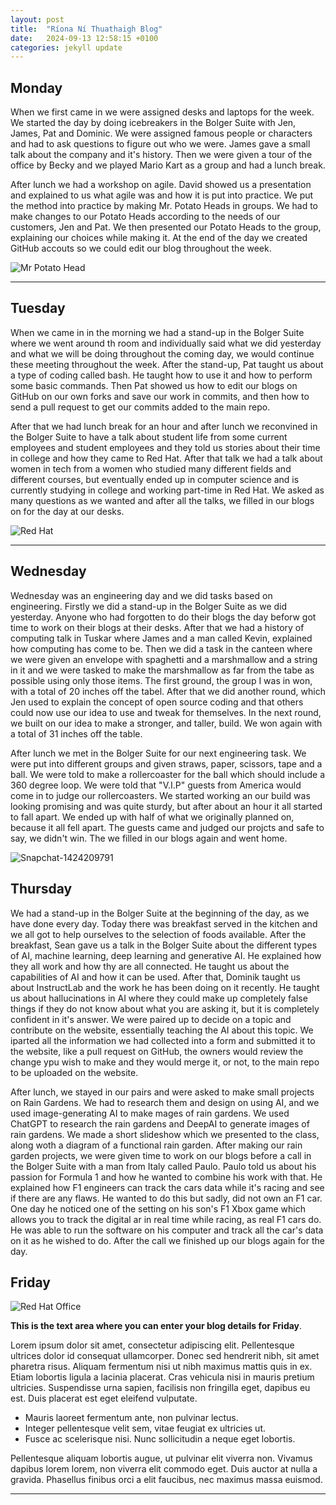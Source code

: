 ```yaml
---
layout: post
title:  "Ríona Ní Thuathaigh Blog"
date:   2024-09-13 12:58:15 +0100
categories: jekyll update
---
```


## Monday

When we first came in we were assigned desks and laptops for the week. We started the day by doing icebreakers in the Bolger Suite with Jen, James, Pat and Dominic. We were assigned famous people or characters and had to ask questions to figure out who we were. James gave a small talk about the company and it's history. Then we were given a tour of the office by Becky and we played Mario Kart as a group and had a lunch break. 

After lunch we had a workshop on agile. David showed us a presentation and explained to us what agile was and how it is put into practice. We put the method into practice by making Mr. Potato Heads in groups. We had to make changes to our Potato Heads according to the needs of our customers, Jen and Pat. We then presented our Potato Heads to the group, explaining our choices while making it. At the end of the day we created GitHub accouts so we could edit our blog throughout the week.

![Mr Potato Head](https://m.media-amazon.com/images/I/8120J11F0pL.jpg)

---
## Tuesday

When we came in in the morning we had a stand-up in the Bolger Suite where we went around th room and individually said what we did yesterday and what we will be doing throughout the coming day, we would continue these meeting throughout the week. After the stand-up, Pat taught us about a type of coding called bash. He taught how to use it and how to perform some basic commands. Then Pat showed us how to edit our blogs on GitHub on our own forks and save our work in commits, and then how to send a pull request to get our commits added to the main repo. 

After that we had lunch break for an hour and after lunch we reconvined in the Bolger Suite to have a talk about student life from some current employees and student employees and they told us stories about their time in college and how they came to Red Hat. After that talk we had a talk about women in tech from a women who studied many different fields and different courses, but eventually ended up in computer science and is currently studying in college and working part-time in Red Hat. We asked as many questions as we wanted and after all the talks, we filled in our blogs on for the day at our desks.

![Red Hat](https://miro.medium.com/v2/resize:fit:1400/0*7VyEZgzwUhQMeBqb "Code")

---
## Wednesday

Wednesday was an engineering day and we did tasks based on engineering. Firstly we did a stand-up in the Bolger Suite as we did yesterday. Anyone who had forgotten to do their blogs the day beforw got time to work on their blogs at their desks. After that we had a history of computing talk in Tuskar where James and a man called Kevin, explained how computing has come to be. Then we did a task in the canteen where we were given an envelope with spaghetti and a marshmallow and a string in it and we were tasked to make the marshmallow as far from the tabe as possible using only those items. The first ground, the group I was in won, with a total of 20 inches off the tabel. After that we did another round, which Jen used to explain the concept of open source coding and that others could now use our idea to use and tweak for themselves. In the next round, we built on our idea to make a stronger, and taller, build. We won again with a total of 31 inches off the table.

After lunch we met in the Bolger Suite for our next engineering task. We were put into different groups and given straws, paper, scissors, tape and a ball. We were told to make a rollercoaster for the ball which should include a 360 degree loop. We were told that "V.I.P" guests from America would come in to judge our rollercoasters. We started working an our build was looking promising and was quite sturdy, but after about an hour it all started to fall apart. We ended up with half of what we originally planned on, because it all fell apart. The guests came and judged our projcts and safe to say, we didn't win. The we filled in our blogs again and went home.

![Snapchat-1424209791](https://github.com/user-attachments/assets/2ff1c470-ec4f-46af-9c02-4ee6603f187c)


## Thursday

We had a stand-up in the Bolger Suite at the beginning of the day, as we have done every day. Today there was breakfast served in the kitchen and we all got to help ourselves to the selection of foods available. After the breakfast, Sean gave us a talk in the Bolger Suite about the different types of AI, machine learning, deep learning and generative AI. He explained how they all work and how thy are all connected. He taught us about the capabilities of AI and how it can be used. After that, Dominik taught us about InstructLab and the work he has been doing on it recently. He taught us about hallucinations in AI where they could make up completely false things if they do not know about what you are asking it, but it is completely confident in it's answer. We were paired up to decide on a topic and contribute on the website, essentially teaching the AI about this topic. We iparted all the information we had collected into a form and submitted it to the website, like a pull request on GitHub, the owners would review the change ypu wish to make and they would merge it, or not, to the main repo to be uploaded on the website.

After lunch, we stayed in our pairs and were asked to make small projects on Rain Gardens. We had to research them and design on using AI, and we used image-generating AI to make mages of rain gardens. We used ChatGPT to research the rain gardens and DeepAI to generate images of rain gardens. We made a short slideshow which we presented to the class, along woth a diagram of a functional rain garden. After making our rain garden projects, we were given time to work on our blogs before a call in the Bolger Suite with a man from Italy called Paulo. Paulo told us about his passion for Formula 1 and how he wanted to combine his work with that. He explained how F1 engineers can track the cars data while it's racing and see if there are any flaws. He wanted to do this but sadly, did not own an F1 car. One day he noticed one of the setting on his son's F1 Xbox game which allows you to track the digital ar in real time while racing, as real F1 cars do. He was able to run the software on his computer and track all the car's data on it as he wished to do. After the call we finished up our blogs again for the day.

## Friday
![Red Hat Office](https://github.blog/wp-content/uploads/2023/10/Collaboration-DarkMode-2.png?resize=1200%2C630 "Github")

**This is the text area where you can enter your blog details for Friday**.

Lorem ipsum dolor sit amet, consectetur adipiscing elit. Pellentesque ultrices dolor id consequat ullamcorper. Donec sed hendrerit nibh, sit amet pharetra risus. Aliquam fermentum nisi ut nibh maximus mattis quis in ex. Etiam lobortis ligula a lacinia placerat. Cras vehicula nisi in mauris pretium ultricies. Suspendisse urna sapien, facilisis non fringilla eget, dapibus eu est. Duis placerat est eget eleifend vulputate. 

* Mauris laoreet fermentum ante, non pulvinar lectus. 
* Integer pellentesque velit sem, vitae feugiat ex ultricies ut. 
* Fusce ac scelerisque nisi. Nunc sollicitudin a neque eget lobortis. 

Pellentesque aliquam lobortis augue, ut pulvinar elit viverra non. Vivamus dapibus lorem lorem, non viverra elit commodo eget. Duis auctor at nulla a gravida. Phasellus finibus orci a elit faucibus, nec maximus massa euismod.

---

